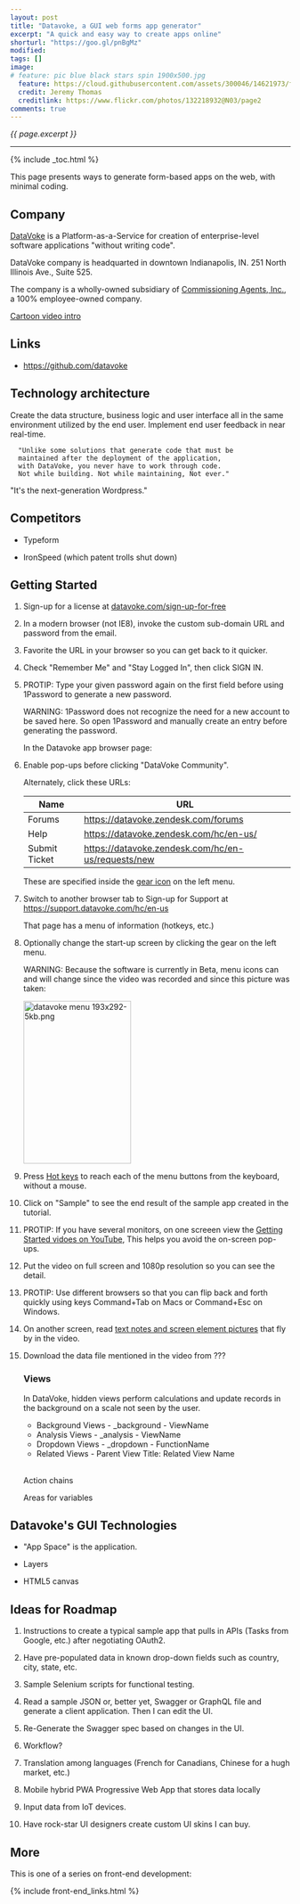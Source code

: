 ```yaml
---
layout: post
title: "Datavoke, a GUI web forms app generator"
excerpt: "A quick and easy way to create apps online"
shorturl: "https://goo.gl/pnBgMz"
modified:
tags: []
image:
# feature: pic blue black stars spin 1900x500.jpg
  feature: https://cloud.githubusercontent.com/assets/300046/14621973/fe6e21a6-0583-11e6-9a94-a969a51759b6.jpg
  credit: Jeremy Thomas
  creditlink: https://www.flickr.com/photos/132218932@N03/page2
comments: true
---
```

<i>{{ page.excerpt }}</i>
<hr />

{% include _toc.html %}

This page presents ways to generate form-based apps on the web,
with minimal coding.

## Company

<a target="_blank" href="http://www.datavoke.com/">
DataVoke</a> is a Platform-as-a-Service for creation of enterprise-level software applications "without writing code".

DataVoke company is headquarted in downtown Indianapolis, IN. 
251 North Illinois Ave., Suite 525.

The company is a wholly-owned subsidiary of 
<a target="_blank" href="http://commissioningagents.com/services/">
Commissioning Agents, Inc.</a>, a 100% employee-owned company.

<a target="_blank" href="https://www.youtube.com/watch?v=3P5F3aBq_o4">
Cartoon video intro</a>


## Links

* https://github.com/datavoke


## Technology architecture

Create the data structure, business logic and user interface all in the same environment utilized by the end user. Implement end user feedback in near real-time. 

      "Unlike some solutions that generate code that must be 
      maintained after the deployment of the application, 
      with DataVoke, you never have to work through code. 
      Not while building. Not while maintaining, Not ever."

"It's the next-generation Wordpress."

## Competitors

   * Typeform

   * IronSpeed (which patent trolls shut down)

## Getting Started

1. Sign-up for a license at <a target="_blank" href="http://www.datavoke.com/sign-up-for-free/">datavoke.com/sign-up-for-free</a>

0. In a modern browser (not IE8), 
   invoke the custom sub-domain URL and password from the email.

0. Favorite the URL in your browser so you can get back to it quicker.

0. Check "Remember Me" and "Stay Logged In", then click SIGN IN.

0. PROTIP: Type your given password again on the first field
   before using 1Password to generate a new password.

   WARNING: 1Password does not recognize the need for a new
   account to be saved here. So open 1Password and
   manually create an entry before generating the password.

   In the Datavoke app browser page:

0. Enable pop-ups before clicking "DataVoke Community".

   Alternately, click these URLs:

   | Name | URL |
   | ---- | --- |
   | Forums | <a target="_blank" href="https://datavoke.zendesk.com/forums">https://datavoke.zendesk.com/forums</a> |
   | Help | <a target="_blank" href="https://datavoke.zendesk.com/hc/en-us/">https://datavoke.zendesk.com/hc/en-us/</a> |
   | Submit Ticket | <a target="_blank" href="https://datavoke.zendesk.com/hc/en-us/requests/new">https://datavoke.zendesk.com/hc/en-us/requests/new</a> |

   These are specified inside the 
   <a target="_blank" href="https://support.datavoke.com/hc/en-us/articles/115002371346-Startup">gear icon</a> on the left menu.

0. Switch to another browser tab to
   Sign-up for Support at https://support.datavoke.com/hc/en-us

   That page has a menu of information (hotkeys, etc.)

0. Optionally change the start-up screen by 
   clicking the gear on the left menu.

   WARNING: Because the software is currently in Beta, menu icons can and will change since the video was recorded and since this picture was taken:

   <img alt="datavoke menu 193x292-5kb.png" width="193" height="292" src="https://user-images.githubusercontent.com/300046/27005090-e91a19d6-4dcb-11e7-9a67-837deb38a830.png">

0. Press <a target="_blank" href="https://support.datavoke.com/hc/en-us/articles/115002294886-DataVoke-Hotkeys"> Hot keys</a> to reach
   each of the menu buttons from the keyboard, without a mouse.

0. Click on "Sample" to see the end result of the sample app created
   in the tutorial.

0. PROTIP: If you have several monitors, on one screeen view the
   <a target="_blank" href="https://www.youtube.com/watch?v=kJI3tiYvDk0&list=PLj_wYwoisibpHGMdAhI42P-inLj2e_lr8">
   Getting Started vidoes on YouTube</a>,
   This helps you avoid the on-screen pop-ups.

0. Put the video on full screen and 1080p resolution 
   so you can see the detail.

0. PROTIP: Use different browsers so that you can 
   flip back and forth quickly using keys Command+Tab on Macs or Command+Esc on Windows.

0. On another screen, read <a target="_blank" href="https://support.datavoke.com/hc/en-us/sections/201820846-Getting-Started">
   text notes and screen element pictures</a> 
   that fly by in the video.
   
0. Download the data file mentioned in the video from ???

   ### Views

   In DataVoke, hidden views perform calculations and update records in the background on a scale not seen by the user.

   * Background Views - _background - ViewName
   * Analysis Views - _analysis - ViewName
   * Dropdown Views - _dropdown - FunctionName
   * Related Views - Parent View Title: Related View Name
   <br /><br />

   Action chains

   Areas for variables


## Datavoke's GUI Technologies

   * "App Space" is the application.

   * Layers

   * HTML5 canvas


## Ideas for Roadmap

1. Instructions to create a typical sample app
   that pulls in APIs (Tasks from Google, etc.)
   after negotiating OAuth2.

0. Have pre-populated data in known drop-down fields such as 
   country, city, state, etc.

0. Sample Selenium scripts for functional testing.

0. Read a sample JSON or, better yet, Swagger or GraphQL file 
   and generate a client application. 
   Then I can edit the UI.

0. Re-Generate the Swagger spec based on changes in the UI.

0. Workflow?

0. Translation among languages (French for Canadians, 
   Chinese for a hugh market, etc.)

0. Mobile hybrid PWA Progressive Web App that stores data locally

0. Input data from IoT devices.

0. Have rock-star UI designers create custom UI skins I can buy.


## More #

This is one of a series on front-end development:

{% include front-end_links.html %}

